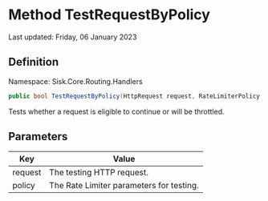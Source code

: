 # Method TestRequestByPolicy
Last updated: Friday, 06 January 2023

## Definition
Namespace: Sisk.Core.Routing.Handlers

```csharp
public bool TestRequestByPolicy(HttpRequest request, RateLimiterPolicy policy)
```

Tests whether a request is eligible to continue or will be throttled.

## Parameters

| Key | Value |
| --- | --- |
| request | The testing HTTP request. | 
| policy | The Rate Limiter parameters for testing. | 

